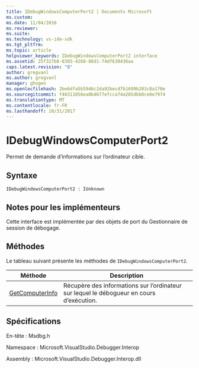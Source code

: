 ```yaml
---
title: IDebugWindowsComputerPort2 | Documents Microsoft
ms.custom: 
ms.date: 11/04/2016
ms.reviewer: 
ms.suite: 
ms.technology: vs-ide-sdk
ms.tgt_pltfrm: 
ms.topic: article
helpviewer_keywords: IDebugWindowsComputerPort2 interface
ms.assetid: 25f327b8-0303-4268-88d1-74df630436aa
caps.latest.revision: "8"
author: gregvanl
ms.author: gregvanl
manager: ghogen
ms.openlocfilehash: 2be6dfa5b5946c2da92becd7b1699b203c8a170e
ms.sourcegitcommit: f40311056ea0b4677efcca74a285dbb0ce0e7974
ms.translationtype: MT
ms.contentlocale: fr-FR
ms.lasthandoff: 10/31/2017
---
```

# <a name="idebugwindowscomputerport2"></a>IDebugWindowsComputerPort2
Permet de demande d’informations sur l’ordinateur cible.  
  
## <a name="syntax"></a>Syntaxe  
  
```  
IDebugWindowsComputerPort2 : IUnknown  
```  
  
## <a name="notes-for-implementers"></a>Notes pour les implémenteurs  
 Cette interface est implémentée par des objets de port du Gestionnaire de session de débogage.  
  
## <a name="methods"></a>Méthodes  
 Le tableau suivant présente les méthodes de `IDebugWindowsComputerPort2`.  
  
|Méthode|Description|  
|------------|-----------------|  
|[GetComputerInfo](../../../extensibility/debugger/reference/idebugwindowscomputerport2-getcomputerinfo.md)|Récupère des informations sur l’ordinateur sur lequel le débogueur en cours d’exécution.|  
  
## <a name="requirements"></a>Spécifications  
 En-tête : Msdbg.h  
  
 Namespace : Microsoft.VisualStudio.Debugger.Interop  
  
 Assembly : Microsoft.VisualStudio.Debugger.Interop.dll